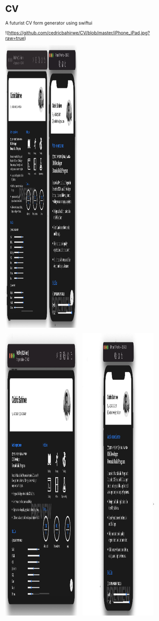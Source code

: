 # CV
A futurist CV form generator using swiftui


!(https://github.com/cedricbahirwe/CV/blob/master/iPhone_iPad.jpg?raw=true)


<img alt="Main ScreenShot for iPad & iPhone" width="45%" height="890" src="https://github.com/cedricbahirwe/CV/blob/master/iPhone+iPad.png">



<img alt="iPad Layout" width="45%" height="890" src="https://github.com/cedricbahirwe/CV/blob/master/iPad.png">&nbsp;&nbsp;&nbsp;&nbsp;<img alt="iPhone Layout" width="45%" height="890" src="https://github.com/cedricbahirwe/CV/blob/master/iPhone.png">
